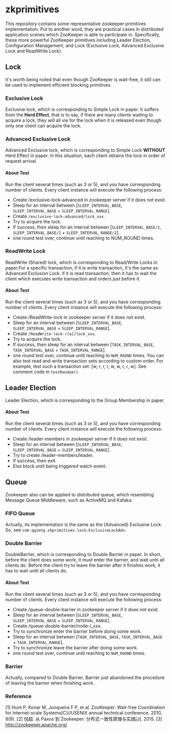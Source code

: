 # zkprimitives
This repository contains some representative zookeeper primitives implementation. Put to another word, 
they are practical cases in distributed application scenes which ZooKeeper is able to participate in.
Specifically, these more powerful ZooKeeper primitives including Leader Election, Configuration Management, and Lock (Exclusive Lock, Advanced Exclusive Lock and ReadWrite Lock).

## Lock
It's worth being noted that even though ZooKeeper is wait-free, it still can be used to implement efficient blocking primitives. 

### Exclusive Lock
Exclusive lock, which is corresponding to Simple Lock in paper. It suffers from the **Herd Effect**, that is to say, if there are many clients waiting to acquire a lock, they will all vie for the lock when it is released even though only one client can acquire the lock.

### Advanced Exclusive Lock
Advanced Exclusive lock, which is corresponding to Simple Lock **WITHOUT** Herd Effect in paper.
In this situation, each client obtains the lock in order of request arrival.

#### About Test
Run the client several times (such as 3 or 5), and you have corresponding number of clients. Every client instance will execute the following process:
- Create /exclusive-lock-advanced in zookeeper server if it does not exist.
- Sleep for an interval between [`SLEEP_INTERVAL_BASE`, `SLEEP_INTERVAL_BASE` + `SLEEP_INTERVAL_RANGE`].
- Create `/exclusive-lock-advanced/lock_xxx`.
- Try to acquire the lock.
- If success, then sleep for an interval between [`SLEEP_INTERVAL_BASE/2`, `SLEEP_INTERVAL_BASE/2` + `SLEEP_INTERVAL_RANGE/2`].
- one round test over, continue until reaching to NUM_ROUND times.

### ReadWrite Lock
ReadWrite (Shared) lock, which is corresponding to Read/Write Locks in paper.For a specific transaction, if it is write transaction, it's the same as Advanced Exclusion Lock. if it is read transaction, then it has to wait the client which executes write transaction and orders just before it.

#### About Test
Run the client several times (such as 3 or 5), and you have corresponding number of clients. Every client instance will execute the following process:
- Create /ReadWrite-lock in zookeeper server if it does not exist.
- Sleep for an interval between [`SLEEP_INTERVAL_BASE`, `SLEEP_INTERVAL_BASE` + `SLEEP_INTERVAL_RANGE`].
- Create `/ReadWrite-lock-r[w]/lock_xxx`.
- Try to acquire the lock.
- If success, then sleep for an interval between [`TASK_INTERVAL_BASE`, `TASK_INTERVAL_BASE` + `TASK_INTERVAL_RANGE`].
- one round test over, continue until reaching to `NUM_ROUND` times.
You can also test read and write transaction sets according to custom order. For example, test such a transaction set: [w, r, r, r, w, w, r, r, w]. See comment code in `testRandom()`.

## Leader Election
Leader Election, which is corresponding to the Group Membership in paper.

#### About Test
Run the client several times (such as 3 or 5), and you have corresponding number of clients. Every client instance will execute the following process:
- Create /leader-members in zookeeper server if it does not exist.
- Sleep for an interval between [`SLEEP_INTERVAL_BASE`, `SLEEP_INTERVAL_BASE` + `SLEEP_INTERVAL_RANGE`].
- Try to create /leader-members/leader.
- If success, then exit.
- Else block until being triggered watch event.

## Queue
Zookeeper also can be applied to distributed queue, which resembling Message Queue Middleware, such as ActiveMQ and Kafaka.

### FIFO Queue
Actually, its implementation is the same as the (Advanced) Exclusive Lock. So, see `com.qqzeng.zkprimitives.lock.ExclusiveLockAdv`.

### Double Barrier
DoubleBarrier, which is corresponding to Double Barrier in paper. In short, before the client does some work, it must enter the barrier, and wait until all clients do. Before the client try to leave the barrier after it finishes work, it has to wait until all clients do.

#### About Test
Run the client several times (such as 3 or 5), and you have corresponding number of clients. Every client instance will execute the following process:
- Create /queue-double-barrier in zookeeper server if it does not exist.
- Sleep for an interval between [`SLEEP_INTERVAL_BASE`, `SLEEP_INTERVAL_BASE` + `SLEEP_INTERVAL_RANGE`].
- Create /queue-double-barrier/node-i_xxx.
- Try to synchronize enter the barrier before doing some work.
- Sleep for an interval between [`TASK_INTERVAL_BASE`, `TASK_INTERVAL_BASE` + `TASK_INTERVAL_RANGE`].
- Try to synchronize leave the barrier after doing some work.
- one round test over, continue until reaching to `NUM_ROUND` times.

### Barrier
Actually, compared to Double Barrier, Barrier just abandoned the procedure of leaving the barrier when finishing work.

### Reference
[1] Hunt P, Konar M, Junqueira F P, et al. ZooKeeper: Wait-free Coordination for Internet-scale Systems[C]//USENIX annual technical conference. 2010, 8(9).
[2] 倪超. 从 Paxos 到 Zookeeper: 分布式一致性原理与实践[J]. 2015.
[3] http://zookeeper.apache.org/
